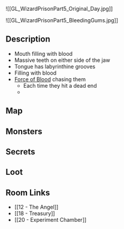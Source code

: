 ![[GL_WizardPrisonPart5_Original_Day.jpg]]

![[GL_WizardPrisonPart5_BleedingGums.jpg]]
## Description

* Mouth filling with blood
* Massive teeth on either side of the jaw
* Tongue has labyrinthine grooves
* Filling with blood
* [Force of Blood](https://www.dndbeyond.com/monsters/4485842-force-of-blood) chasing them
	* Each time they hit a dead end
	* 

## Map

## Monsters

## Secrets

## Loot

## Room Links

*  [[12 - The Angel]]
*  [[18 - Treasury]]
*  [[20 - Experiment Chamber]]